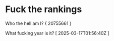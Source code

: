 # Fuck the rankings

Who the hell am I?
{ 20755661 }

What fucking year is it?
[ 2025-03-17T01:56:40Z ]

